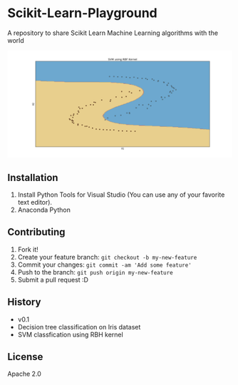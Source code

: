 # Scikit-Learn-Playground
A repository to share Scikit Learn Machine Learning algorithms with the world

![Alt text](rbf.png?raw=true "SVM using RBF Kernel")

## Installation
1. Install Python Tools for Visual Studio (You can use any of your favorite text editor).
2. Anaconda Python

## Contributing
1. Fork it!
2. Create your feature branch: `git checkout -b my-new-feature`
3. Commit your changes: `git commit -am 'Add some feature'`
4. Push to the branch: `git push origin my-new-feature`
5. Submit a pull request :D

## History

* v0.1
* Decision tree classification on Iris dataset
* SVM classfication using RBH kernel

## License
Apache 2.0